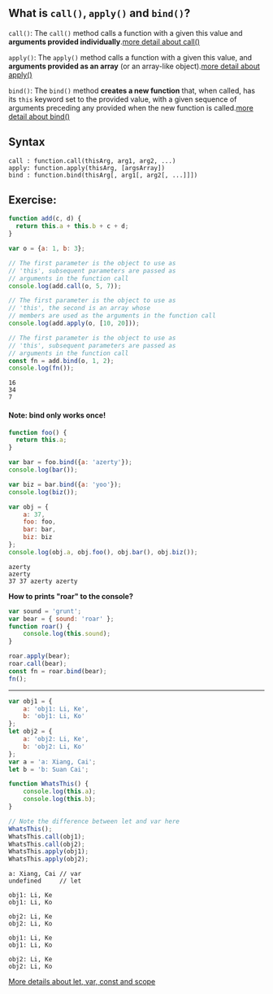 ## What is ``call()``, ``apply()`` and ``bind()``?
``call()``: The ``call()`` method calls a function with a given this value and **arguments provided individually**.[more detail about call()](https://developer.mozilla.org/zh-CN/docs/Web/JavaScript/Reference/Global_Objects/Function/call)

``apply()``: The ``apply()`` method calls a function with a given this value, and **arguments provided as an array** (or an array-like object).[more detail about apply()](https://developer.mozilla.org/zh-CN/docs/Web/JavaScript/Reference/Global_Objects/Function/call)

``bind()``: The ``bind()`` method **creates a new function** that, when called, has its ``this`` keyword set to the provided value, with a given sequence of arguments preceding any provided when the new function is called.[more detail about bind()](https://developer.mozilla.org/zh-CN/docs/Web/JavaScript/Reference/Global_Objects/Function/bind)
## Syntax
```
call : function.call(thisArg, arg1, arg2, ...)
apply: function.apply(thisArg, [argsArray])
bind : function.bind(thisArg[, arg1[, arg2[, ...]]])
```


## Exercise:
```js
function add(c, d) {
  return this.a + this.b + c + d;
}

var o = {a: 1, b: 3};

// The first parameter is the object to use as
// 'this', subsequent parameters are passed as
// arguments in the function call
console.log(add.call(o, 5, 7)); 

// The first parameter is the object to use as
// 'this', the second is an array whose
// members are used as the arguments in the function call
console.log(add.apply(o, [10, 20])); 

// The first parameter is the object to use as
// 'this', subsequent parameters are passed as
// arguments in the function call
const fn = add.bind(o, 1, 2);
console.log(fn());
```
```
16
34
7
```
#### **Note: bind only works once!**
```js
function foo() {
  return this.a;
}

var bar = foo.bind({a: 'azerty'});
console.log(bar()); 

var biz = bar.bind({a: 'yoo'}); 
console.log(biz()); 

var obj = {
    a: 37,
    foo: foo, 
    bar: bar, 
    biz: biz
};
console.log(obj.a, obj.foo(), obj.bar(), obj.biz());
```
```
azerty
azerty
37 37 azerty azerty
```
**How to prints "roar" to the console?**
```js
var sound = 'grunt';
var bear = { sound: 'roar' };
function roar() {
    console.log(this.sound);
}
```
```js
roar.apply(bear);
roar.call(bear);
const fn = roar.bind(bear);
fn();
```
--------------
```js
var obj1 = {
    a: 'obj1: Li, Ke',
    b: 'obj1: Li, Ko'
};
let obj2 = {
    a: 'obj2: Li, Ke',
    b: 'obj2: Li, Ko'
};
var a = 'a: Xiang, Cai';
let b = 'b: Suan Cai';

function WhatsThis() {
    console.log(this.a);
    console.log(this.b);
}

// Note the difference between let and var here
WhatsThis();
WhatsThis.call(obj1);
WhatsThis.call(obj2);
WhatsThis.apply(obj1);
WhatsThis.apply(obj2);
```
```
a: Xiang, Cai // var
undefined     // let

obj1: Li, Ke
obj1: Li, Ko

obj2: Li, Ke
obj2: Li, Ko

obj1: Li, Ke
obj1: Li, Ko

obj2: Li, Ke
obj2: Li, Ko
```
[More details about let, var, const and scope](./Scope%26VariablesHoisting.md)